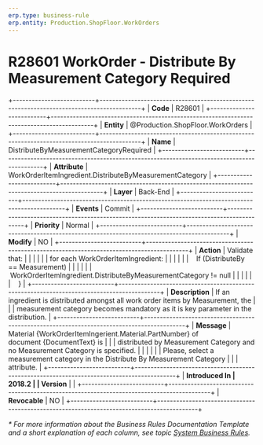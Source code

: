 ```yaml
---
erp.type: business-rule
erp.entity: Production.ShopFloor.WorkOrders
---
```


# R28601 WorkOrder - Distribute By Measurement Category Required
+--------------------------+-------------------------------------------------------------------------------------------+
| **Code**                 | R28601                                                                                    |
+--------------------------+-------------------------------------------------------------------------------------------+
| **Entity**               | @Production.ShopFloor.WorkOrders                                                          |
+--------------------------+-------------------------------------------------------------------------------------------+
| **Name**                 | DistributeByMeasurementCategoryRequired                                                   |
+--------------------------+-------------------------------------------------------------------------------------------+
| **Attribute**            | WorkOrderItemIngredient.DistributeByMeasurementCategory                                   |
+--------------------------+-------------------------------------------------------------------------------------------+
| **Layer**                | Back-End                                                                                  |
+--------------------------+-------------------------------------------------------------------------------------------+
| **Events**               | Commit                                                                                    |
+--------------------------+-------------------------------------------------------------------------------------------+
| **Priority**             | Normal                                                                                    |
+--------------------------+-------------------------------------------------------------------------------------------+
| **Modify**               | NO                                                                                        |
+--------------------------+-------------------------------------------------------------------------------------------+
| **Action**               | Validate that:                                                                            |
|                          |                                                                                           |
|                          | for each WorkOrderItemIngredient:                                                         |
|                          |                                                                                           |
|                          |    If (DistributeBy == Measurement)                                                       |
|                          |                                                                                           |
|                          |          WorkOrderItemIngredient.DistributeByMeasurementCategory != null                  |
|                          |                                                                                           |
|                          |    }                                                                                      |
+--------------------------+-------------------------------------------------------------------------------------------+
| **Description**          | If an ingredient is distributed amongst all work order items by Measurement, the          |
|                          | measurement category becomes mandatory as it is key parameter in the distribution.        |
+--------------------------+-------------------------------------------------------------------------------------------+
| **Message**              | Material {WorkOrderItemIngerient.Material.PartNumber} of document {DocumentText} is       |
|                          | distributed by Measurement Category and no Measurement Category is specified.             |
|                          |                                                                                           |
|                          | Please, select a measurement category in the Distribute By Measurement Category           |
|                          | attribute.                                                                                |
+--------------------------+-------------------------------------------------------------------------------------------+
| **Introduced In          | 2018.2                                                                                    |
| Version**                |                                                                                           |
+--------------------------+-------------------------------------------------------------------------------------------+
| **Revocable**            | NO                                                                                        |
+--------------------------+-------------------------------------------------------------------------------------------+

*\* For more information about the Business Rules Documentation Template and a short explanation of each column, see
topic [System Business Rules](../templates/template-description-system-business-rules.md).*
